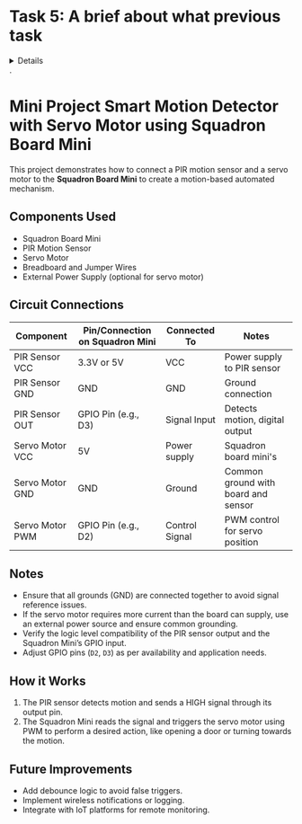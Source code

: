 # Task 5: A brief about what previous task  

<details> from the task 4, if see the Verilog code used in it, it is having hardcoded instructions, which is not equivalent to the standard ISA encoding for RISCV. For example: for the add instruction `add r1, r2, r3 ` riscv encoding is 0x3100b3 where as in our simulation waveform we have got 0x 02208300 that make our design check failed for the System on Chip Design flow (not inside our course scope). To make the circuit diagram ckt designer is utilized. </details>.    

# Mini Project Smart Motion Detector with Servo Motor using Squadron Board Mini

This project demonstrates how to connect a PIR motion sensor and a servo motor to the **Squadron Board Mini** to create a motion-based automated mechanism.

## Components Used
- Squadron Board Mini
- PIR Motion Sensor
- Servo Motor
- Breadboard and Jumper Wires
- External Power Supply (optional for servo motor)

## Circuit Connections

| Component        | Pin/Connection on Squadron Mini | Connected To | Notes |
|-----------------|---------------------------------|--------------|------|
| PIR Sensor VCC   | 3.3V or 5V                      | VCC          | Power supply to PIR sensor |
| PIR Sensor GND   | GND                             | GND          | Ground connection |
| PIR Sensor OUT   | GPIO Pin (e.g., D3)             | Signal Input | Detects motion, digital output |
| Servo Motor VCC  | 5V                              | Power supply | Squadron board mini's  |
| Servo Motor GND  | GND                             | Ground      | Common ground with board and sensor |
| Servo Motor PWM  | GPIO Pin (e.g., D2)             | Control Signal | PWM control for servo position |

## Notes
- Ensure that all grounds (GND) are connected together to avoid signal reference issues.
- If the servo motor requires more current than the board can supply, use an external power source and ensure common grounding.
- Verify the logic level compatibility of the PIR sensor output and the Squadron Mini’s GPIO input.
- Adjust GPIO pins (`D2`, `D3`) as per availability and application needs.

## How it Works
1. The PIR sensor detects motion and sends a HIGH signal through its output pin.
2. The Squadron Mini reads the signal and triggers the servo motor using PWM to perform a desired action, like opening a door or turning towards the motion.

## Future Improvements
- Add debounce logic to avoid false triggers.
- Implement wireless notifications or logging.
- Integrate with IoT platforms for remote monitoring.


